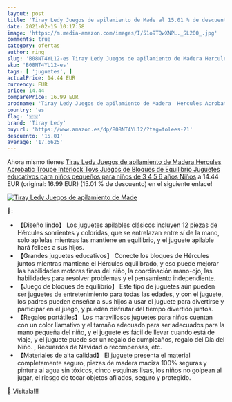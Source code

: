 ```yaml
---
layout: post
title: 'Tiray Ledy Juegos de apilamiento de Made al 15.01 % de descuento'
date: 2021-02-15 10:17:58
image: 'https://m.media-amazon.com/images/I/51o9TQwXNPL._SL200_.jpg'
comments: true
category: ofertas
author: ring
slug: 'B08NT4YL12-es Tiray Ledy Juegos de apilamiento de Madera Hercules...'
sku: 'B08NT4YL12-es'
tags: [ 'juguetes', ]
actualPrice: 14.44 EUR
currency: EUR
price: 14.44
comparePrice: 16.99 EUR
prodname: 'Tiray Ledy Juegos de apilamiento de Madera  Hercules Acrobatic Troupe Interlock Toys  Juegos de Bloques de Equilibrio Juguetes educativos para niños pequeños para niños de 3 4 5 6 años Niños'
country: 'es'
flag: '🇪🇸'
brand: 'Tiray Ledy'
buyurl: 'https://www.amazon.es/dp/B08NT4YL12/?tag=tolees-21'
descuento: '15.01'
average: '17.6625'
---
```


Ahora mismo tienes [Tiray Ledy Juegos de apilamiento de Madera  Hercules Acrobatic Troupe Interlock Toys  Juegos de Bloques de Equilibrio Juguetes educativos para niños pequeños para niños de 3 4 5 6 años Niños](https://www.amazon.es/dp/B08NT4YL12/?tag=tolees-21) a 14.44 EUR (original: 16.99 EUR) (15.01 %  de descuento) en el siguiente enlace!

[![Tiray Ledy Juegos de apilamiento de Made](https://m.media-amazon.com/images/I/51o9TQwXNPL._SL200_.jpg)](https://www.amazon.es/dp/B08NT4YL12/?tag=tolees-21)

🔎:

- 【Diseño lindo】 Los juguetes apilables clásicos incluyen 12 piezas de Hércules sonrientes y coloridas, que se entrelazan entre sí de la mano, solo apílelas mientras las mantiene en equilibrio, y el juguete apilable hará felices a sus hijos.
- 【Grandes juguetes educativos】 Conecte los bloques de Hércules juntos mientras mantiene el Hércules equilibrado, y eso puede mejorar las habilidades motoras finas del niño, la coordinación mano-ojo, las habilidades para resolver problemas y el pensamiento independiente.
- 【Juego de bloques de equilibrio】 Este tipo de juguetes aún pueden ser juguetes de entretenimiento para todas las edades, y con el juguete, los padres pueden enseñar a sus hijos a usar el juguete para divertirse y participar en el juego, y pueden disfrutar del tiempo divertido juntos.
- 【Regalos portátiles】 Los maravillosos juguetes para niños cuentan con un color llamativo y el tamaño adecuado para ser adecuados para la mano pequeña del niño, y el juguete es fácil de llevar cuando está de viaje, y el juguete puede ser un regalo de cumpleaños, regalo del Día del Niño. , Recuerdos de Navidad o recompensas, etc.
- 【Materiales de alta calidad】 El juguete presenta el material completamente seguro, piezas de madera maciza 100% seguras y pintura al agua sin tóxicos, cinco esquinas lisas, los niños no golpean al jugar, el riesgo de tocar objetos afilados, seguro y protegido.

[🛒 Visítala!!!](https://www.amazon.es/dp/B08NT4YL12/?tag=tolees-21)
